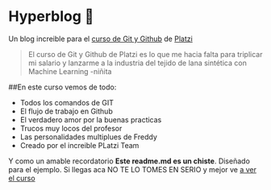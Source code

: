 # Hyperblog 💚
Un blog increible para el [curso de Git y Github](https://platzi.com/cursos/git-github/ "curso de Git y Github") de [Platzi](http://https://platzi.com/ "Platzi")
>El curso de Git y Github de Platzi es lo que me hacia falta para triplicar mi salario y lanzarme a la industria del tejido de lana sintética con Machine Learning
>-niñita

##En este curso vemos de todo:
* Todos los comandos de GIT
* El flujo de trabajo en Github
* El verdadero amor por la buenas practicas
* Trucos muy locos del profesor
* Las personalidades multiplues de Freddy
* Creado por el increible PLatzi Team

Y como un amable recordatorio **Este readme.md es un chiste**. Diseñado para el ejemplo. Si llegas aca NO TE LO TOMES EN SERIO y mejor ve [a ver el curso](https://platzi.com/cursos/git-github/ "a ver el curso")

